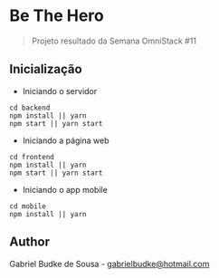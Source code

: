 # Be The Hero
> Projeto resultado da Semana OmniStack #11

## Inicialização

* Iniciando o servidor
```
cd backend
npm install || yarn
npm start || yarn start 
```

* Iniciando a página web
```
cd frontend
npm install || yarn
npm start || yarn start 
```

* Iniciando o app mobile
```
cd mobile
npm install || yarn 
```

## Author
Gabriel Budke de Sousa - gabrielbudke@hotmail.com